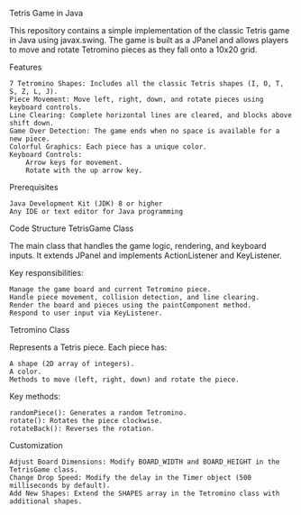 Tetris Game in Java

This repository contains a simple implementation of the classic Tetris game in Java using javax.swing. The game is built as a JPanel and allows players to move and rotate Tetromino pieces as they fall onto a 10x20 grid.


Features

    7 Tetromino Shapes: Includes all the classic Tetris shapes (I, O, T, S, Z, L, J).
    Piece Movement: Move left, right, down, and rotate pieces using keyboard controls.
    Line Clearing: Complete horizontal lines are cleared, and blocks above shift down.
    Game Over Detection: The game ends when no space is available for a new piece.
    Colorful Graphics: Each piece has a unique color.
    Keyboard Controls:
        Arrow keys for movement.
        Rotate with the up arrow key.


Prerequisites

    Java Development Kit (JDK) 8 or higher
    Any IDE or text editor for Java programming


Code Structure
TetrisGame Class

The main class that handles the game logic, rendering, and keyboard inputs. It extends JPanel and implements ActionListener and KeyListener.

Key responsibilities:

    Manage the game board and current Tetromino piece.
    Handle piece movement, collision detection, and line clearing.
    Render the board and pieces using the paintComponent method.
    Respond to user input via KeyListener.

Tetromino Class

Represents a Tetris piece. Each piece has:

    A shape (2D array of integers).
    A color.
    Methods to move (left, right, down) and rotate the piece.

Key methods:

    randomPiece(): Generates a random Tetromino.
    rotate(): Rotates the piece clockwise.
    rotateBack(): Reverses the rotation.



Customization

    Adjust Board Dimensions: Modify BOARD_WIDTH and BOARD_HEIGHT in the TetrisGame class.
    Change Drop Speed: Modify the delay in the Timer object (500 milliseconds by default).
    Add New Shapes: Extend the SHAPES array in the Tetromino class with additional shapes.
